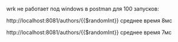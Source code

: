 wrk не работает под windows
в postman для 100 запусков:

http://localhost:8081/authors/{{$randomInt}}
среднее время 8мс

http://localhost:8081/authors/{{$randomInt}}
среднее время 7мс
